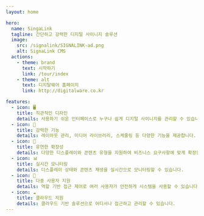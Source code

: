 ```yaml
---
layout: home

hero:
  name: SingaLink
  tagline: 간단하고 강력한 디지털 사이니지 솔루션
  image:
    src: /signalink/SIGNALINK-ad.png
    alt: SignaLink CMS
  actions:
    - theme: brand
      text: 시작하기
      link: /tour/index
    - theme: alt
      text: 디지탈웨어 홈페이지
      link: http://digitalware.co.kr

features:
  - icon: 🖥️
    title: 직관적인 디자인
    details: 사용하기 쉬운 인터페이스로 누구나 쉽게 디지털 사이니지를 관리할 수 있습니다.
  - icon: 🎨
    title: 강력한 기능
    details: 레이아웃 관리, 미디어 라이브러리, 스케줄링 등 다양한 기능을 제공합니다.
  - icon: 📱
    title: 유연한 확장성
    details: 다양한 디스플레이와 콘텐츠 유형을 지원하여 비즈니스 요구사항에 맞게 확장할 수 있습니다.
  - icon: 📊
    title: 실시간 모니터링
    details: 디스플레이 상태와 콘텐츠 재생을 실시간으로 모니터링할 수 있습니다.
  - icon: 👥
    title: 다중 사용자 지원
    details: 역할 기반 접근 제어로 여러 사용자가 안전하게 시스템을 사용할 수 있습니다.
  - icon: ☁️
    title: 클라우드 지원
    details: 클라우드 기반 솔루션으로 어디서나 접근하고 관리할 수 있습니다.
---
```


